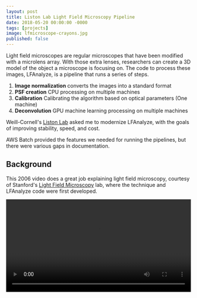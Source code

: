 ```yaml
---
layout: post
title: Liston Lab Light Field Microscopy Pipeline
date: 2018-05-20 00:00:00 -0000
tags: [projects]
image: lfmicroscope-crayons.jpg
published: false
---
```


Light field microscopes are regular microscopes that have been modified with a microlens array. With those extra lenses,
researchers can create a 3D model of the object a microscope is focusing on. The code to process these images, 
LFAnalyze, is a pipeline that runs a series of steps.

1. **Image normalization** converts the images into a standard format 
2. **PSF creation** CPU processing on multiple machines
3. **Calibration** Calibrating the algorithm based on optical parameters (One machine)
4. **Deconvolution** GPU machine learning processing on multiple machines

Weill-Cornell's [Liston Lab][liston-lab] asked me to modernize LFAnalyze, with the goals of improving stability, speed, 
and cost.

AWS Batch provided the features we needed for running the pipelines, but there were various gaps in documentation. 

## Background

This 2006 video does a great job explaining light field microscopy, courtesy of Stanford's 
[Light Field Microscopy][stanford-paper] lab, where the technique and LFAnalyze code were first developed.

<video controls style="width: 100%; max-width: 640px; display: block; margin: 0 auto;">
  <source src="/assets/video/lfmicroscope-intro.mp4" type="video/mp4">
</video>




[stanford-paper]: https://graphics.stanford.edu/papers/lfmicroscope/
[liston-lab]: https://www.listonlab.net/